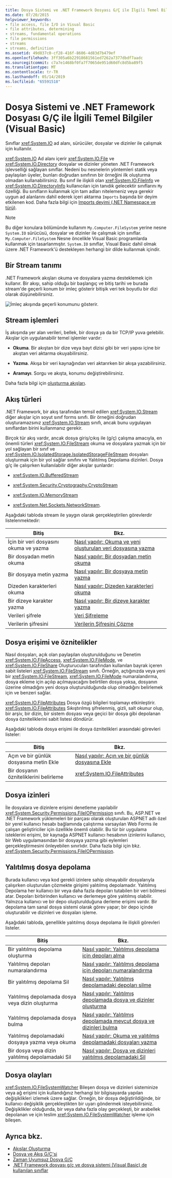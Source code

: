 ```yaml
---
title: Dosya Sistemi ve .NET Framework Dosyası G/Ç ile İlgili Temel Bilgiler (Visual Basic)
ms.date: 07/20/2015
helpviewer_keywords:
- file access, file I/O in Visual Basic
- file attributes, determining
- streams, fundamental operations
- file permissions
- streams
- streams, definition
ms.assetid: 49d837c0-cf28-416f-8606-4d83d7b479ef
ms.openlocfilehash: 3ff305a6b22918681561ed7262a7377dbdf7aadc
ms.sourcegitcommit: c7a7e1468bf0fa7f7065de951d60dfc8d5ba89f5
ms.translationtype: MT
ms.contentlocale: tr-TR
ms.lasthandoff: 05/14/2019
ms.locfileid: "65591518"
---
```

# <a name="basics-of-net-framework-file-io-and-the-file-system-visual-basic"></a>Dosya Sistemi ve .NET Framework Dosyası G/Ç ile İlgili Temel Bilgiler (Visual Basic)

Sınıflar <xref:System.IO> ad alanı, sürücüler, dosyalar ve dizinler ile çalışmak için kullanılır.

<xref:System.IO> Ad alanı içerir <xref:System.IO.File> ve <xref:System.IO.Directory> dosyalar ve dizinler yöneten .NET Framework işlevselliği sağlayan sınıflar. Nedeni bu nesnelerin yöntemleri statik veya paylaşılan üyeler, bunları doğrudan sınıfının bir örneğini ilk oluşturma olmadan kullanabilirsiniz. Bu sınıf ile ilişkili olan <xref:System.IO.FileInfo> ve <xref:System.IO.DirectoryInfo> kullanıcıları için tanıdık gelecektir sınıflarını `My` özelliği. Bu sınıfların kullanmak için tam adları nitelemeniz veya gerekir uygun ad alanlarını dahil ederek içeri aktarma `Imports` başında bir deyim etkilenen kod. Daha fazla bilgi için [Imports deyimi (.NET Namespace ve türü)](../../../../visual-basic/language-reference/statements/imports-statement-net-namespace-and-type.md).

> [!NOTE]
> Bu diğer konulara bölümünde kullanım `My.Computer.FileSystem` yerine nesne `System.IO` sürücüsü, dosyalar ve dizinler ile çalışmak için sınıflar. `My.Computer.FileSystem` Nesne öncelikle Visual Basic programlarda kullanmak için tasarlanmıştır. `System.IO` sınıflar, Visual Basic dahil olmak üzere .NET Framework'ü destekleyen herhangi bir dilde kullanmak içindir.

## <a name="definition-of-a-stream"></a>Bir Stream tanımı

.NET Framework akışları okuma ve dosyalara yazma desteklemek için kullanır. Bir akışı, sahip olduğu bir başlangıç ve bitiş tarihi ve burada stream'de geçerli konum bir imleç gösterir bitişik veri tek boyutlu bir dizi olarak düşünebilirsiniz.

![İmleç akışında geçerli konumunu gösterir.](./media/basics-of-net-framework-file-io-and-the-file-system/filestream-cursor-position.gif)

## <a name="stream-operations"></a>Stream işlemleri

İş akışında yer alan verileri, bellek, bir dosya ya da bir TCP/IP yuva gelebilir. Akışlar için uygulanabilir temel işlemler vardır:

- **Okuma**. Bir akıştan bir dize veya bayt dizisi gibi bir veri yapısı içine bir akıştan veri aktarma okuyabilirsiniz.

- **Yazma**. Akışa bir veri kaynağından veri aktarırken bir akışa yazabilirsiniz.

- **Aramayı**. Sorgu ve akışta, konumu değiştirebilirsiniz.

Daha fazla bilgi için [oluşturma akışları](../../../../standard/io/composing-streams.md).

## <a name="types-of-streams"></a>Akış türleri

.NET Framework, bir akış tarafından temsil edilen <xref:System.IO.Stream> diğer akışlar için soyut sınıf forms sınıfı. Bir örneğini doğrudan oluşturamazsınız <xref:System.IO.Stream> sınıfı, ancak bunu uygulayan sınıflardan birini kullanmanız gerekir.

Birçok tür akış vardır, ancak dosya giriş/çıkış ile (g/ç) çalışma amacıyla, en önemli türleri <xref:System.IO.FileStream> okuma ve dosyalara yazmak için bir yol sağlayan bir sınıf ve <xref:System.IO.IsolatedStorage.IsolatedStorageFileStream> dosyaları oluşturmak için bir yol sağlar sınıfını ve Yalıtılmış Depolama dizinleri. Dosya g/ç ile çalışırken kullanılabilir diğer akışlar şunlardır:

- <xref:System.IO.BufferedStream>

- <xref:System.Security.Cryptography.CryptoStream>

- <xref:System.IO.MemoryStream>

- <xref:System.Net.Sockets.NetworkStream>.

Aşağıdaki tabloda stream ile yaygın olarak gerçekleştirilen görevlerdir listelenmektedir:

|Bitiş|Bkz. |
|---|---|
|İçin bir veri dosyasını okuma ve yazma|[Nasıl yapılır: Okuma ve yeni oluşturulan veri dosyasına yazma](../../../../standard/io/how-to-read-and-write-to-a-newly-created-data-file.md)|
|Bir dosyadan metin okuma|[Nasıl yapılır: Bir dosyadan metin okuma](../../../../standard/io/how-to-read-text-from-a-file.md)|
|Bir dosyaya metin yazma|[Nasıl yapılır: Bir dosyaya metin yazma](../../../../standard/io/how-to-write-text-to-a-file.md)|
|Dizeden karakterleri okuma|[Nasıl yapılır: Dizeden karakterleri okuma](../../../../standard/io/how-to-read-characters-from-a-string.md)|
|Bir dizeye karakter yazma|[Nasıl yapılır: Bir dizeye karakter yazma](../../../../standard/io/how-to-write-characters-to-a-string.md)|
|Verileri şifrele|[Veri Şifreleme](../../../../standard/security/encrypting-data.md)|
|Verilerin şifresini|[Verilerin Şifresini Çözme](../../../../standard/security/decrypting-data.md)|

## <a name="file-access-and-attributes"></a>Dosya erişimi ve öznitelikler

Nasıl dosyaları, açık olan paylaşılan oluşturulduğunu ve Denetim <xref:System.IO.FileAccess>, <xref:System.IO.FileMode>, ve <xref:System.IO.FileShare> Oluşturucuları tarafından kullanılan bayrak içeren sabit listeleri <xref:System.IO.FileStream> sınıfı. Örneğin, açtığınızda veya yeni bir <xref:System.IO.FileStream>, <xref:System.IO.FileMode> numaralandırma, dosya ekleme için açılıp açılmayacağını belirtilen dosya yoksa, dosyanın üzerine olmadığını yeni dosya oluşturulduğunda olup olmadığını belirlemek için ve benzeri sağlar.

<xref:System.IO.FileAttributes> Dosya özgü bilgileri toplamayı etkinleştirir. <xref:System.IO.FileAttributes> Sıkıştırılmış şifrelenmiş, gizli, salt okunur olup, bir arşiv, bir dizin, bir sistem dosyası veya geçici bir dosya gibi depolanan dosya özniteliklerini sabit listesi döndürür.

Aşağıdaki tabloda dosya erişimi ile dosya öznitelikleri arasındaki görevleri listeler:

|Bitiş|Bkz. |
|---|---|
|Açın ve bir günlük dosyasına metin Ekle|[Nasıl yapılır: Açın ve bir günlük dosyasına Ekle](../../../../standard/io/how-to-open-and-append-to-a-log-file.md)|
|Bir dosyanın özniteliklerini belirleme|<xref:System.IO.FileAttributes>|

## <a name="file-permissions"></a>Dosya izinleri

İle dosyalara ve dizinlere erişimi denetleme yapılabilir <xref:System.Security.Permissions.FileIOPermission> sınıfı. Bu, ASP.NET ve .NET Framework yüklemeleri bir parçası olarak oluşturulan ASPNET adlı özel bir yerel kullanıcı hesabı bağlamında çalıştırma varsayılan Web Forms ile çalışan geliştiriciler için özellikle önemli olabilir. Bu tür bir uygulama isteklerini erişimi, bir kaynağa ASPNET kullanıcı hesabının izinlerini kullanıcı, bir Web uygulamasından bir dosyaya yazma gibi eylemleri gerçekleştirmesini önleyebilen sınırlıdır. Daha fazla bilgi için bkz. <xref:System.Security.Permissions.FileIOPermission>.

## <a name="isolated-file-storage"></a>Yalıtılmış dosya depolama

Burada kullanıcı veya kod gerekli izinlere sahip olmayabilir dosyalarıyla çalışırken oluşturulan çözmekte girişimi yalıtılmış depolamadır. Yalıtılmış Depolama her kullanıcı bir veya daha fazla depoları tutabilen bir veri bölmesi atar. Depoları birbirinden kullanıcı ve derlemeye göre yalıtılmış olabilir. Yalnızca kullanıcı ve bir depo oluşturulduğuna derleme erişimi vardır. Bir depolama tam sanal dosya sistemi olarak görev yapar; bir depo içinde oluşturabilir ve dizinleri ve dosyaları işleme.

Aşağıdaki tabloda, genellikle yalıtılmış dosya depolama ile ilişkili görevleri listeler.

|Bitiş|Bkz. |
|---|---|
|Bir yalıtılmış depolama oluşturma|[Nasıl yapılır: Yalıtılmış depolama için depoları alma](../../../../standard/io/how-to-obtain-stores-for-isolated-storage.md)|
|Yalıtılmış depoları numaralandırma|[Nasıl yapılır: Yalıtılmış depolama için depoları numaralandırma](../../../../standard/io/how-to-enumerate-stores-for-isolated-storage.md)|
|Bir yalıtılmış depolama Sil|[Nasıl yapılır: Yalıtılmış depolamadaki depoları silme](../../../../standard/io/how-to-delete-stores-in-isolated-storage.md)|
|Yalıtılmış depolamada dosya veya dizin oluşturma|[Nasıl yapılır: Yalıtılmış depolamada dosya ve dizinler oluşturma](../../../../standard/io/how-to-create-files-and-directories-in-isolated-storage.md)|
|Yalıtılmış depolamada dosya bulma|[Nasıl yapılır: Yalıtılmış depolamada mevcut dosya ve dizinleri bulma](../../../../standard/io/how-to-find-existing-files-and-directories-in-isolated-storage.md)|
|Yalıtılmış depolamadaki dosyaya yazma veya okuma|[Nasıl yapılır: Okuma ve yalıtılmış depolamadaki dosyaları yazma](../../../../standard/io/how-to-read-and-write-to-files-in-isolated-storage.md)|
|Bir dosya veya dizin yalıtılmış depolamadaki Sil|[Nasıl yapılır: Dosya ve dizinleri yalıtılmış depolamadaki Sil](../../../../standard/io/how-to-delete-files-and-directories-in-isolated-storage.md)|

## <a name="file-events"></a>Dosya olayları

<xref:System.IO.FileSystemWatcher> Bileşen dosya ve dizinleri sisteminize veya ağ erişimi için kullandığınız herhangi bir bilgisayarda yapılan değişiklikleri izlemek üzere sağlar. Örneğin, bir dosya değiştirildiğinde, bir kullanıcı değişiklik gerçekleştikten bir uyarı göndermek isteyebilirsiniz. Değişiklikler olduğunda, bir veya daha fazla olay gerçekleşti, bir arabellek depolanan ve için teslim <xref:System.IO.FileSystemWatcher> işleme için bileşen.

## <a name="see-also"></a>Ayrıca bkz.

- [Akışlar Oluşturma](../../../../standard/io/composing-streams.md)
- [Dosya ve Akış G/Ç'si](../../../../standard/io/index.md)
- [Zaman Uyumsuz Dosya G/Ç](../../../../standard/io/asynchronous-file-i-o.md)
- [.NET Framework dosyası g/ç ve dosya sistemi (Visual Basic) de kullanılan sınıflar](../../../../visual-basic/developing-apps/programming/drives-directories-files/classes-used-in-net-framework-file-io-and-the-file-system.md)
